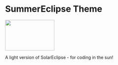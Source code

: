 # SummerEclipse Theme

<img src="file://images/extension/summercode.png" width="160" height="100" />

A light version of SolarEclipse - for coding in the sun!
